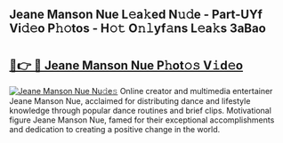 ## Jeane Manson Nue L𝚎a𝚔ed N𝚞𝚍e - Part-UYf Vi𝚍𝚎o P𝚑𝚘tos - H𝚘𝚝 O𝚗𝚕yf𝚊ns L𝚎a𝚔s 3aBao

# <h2><a href="http://kf6m5ta.oniu.top/?m=Jeane+Manson+Nue">🔗👉 🔴 Jeane Manson Nue P𝚑ot𝚘𝚜 V𝚒d𝚎o</a></h2>

[![Jeane Manson Nue Nu𝚍e𝚜](https://i.imgur.com/0qMVB7G.gif)](http://kf6m5ta.oniu.top/?m=Jeane+Manson+Nue)
Online creator and multimedia entertainer Jeane Manson Nue, acclaimed for distributing dance and lifestyle knowledge through popular dance routines and brief clips. Motivational figure Jeane Manson Nue, famed for their exceptional accomplishments and dedication to creating a positive change in the world.  
